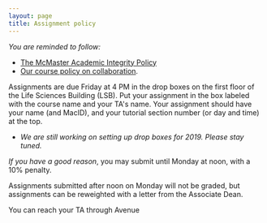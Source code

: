 ```yaml
---
layout: page
title: Assignment policy
---
```


_You are reminded to follow:_

* [The McMaster Academic Integrity Policy](http://www.mcmaster.ca/policy/Students-AcademicStudies/AcademicIntegrity.pdf)
* [Our course policy on collaboration](Collaboration.html).

Assignments are due Friday at 4 PM in the drop boxes on the first floor of the Life Sciences Building (LSB). Put your assignment in the box labeled with the course name and your TA's name. 
Your assignment should have your name (and MacID), and your tutorial section number (or day and time) at the top.

* _We are still working on setting up drop boxes for 2019. Please stay tuned._

_If you have a good reason_, you may submit until Monday at noon, with a 10% penalty. 

Assignments submitted after noon on Monday will not be graded, but assignments can be reweighted with a letter from the Associate Dean.

You can reach your TA through Avenue
